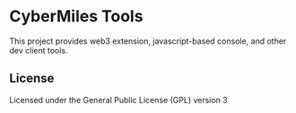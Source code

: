 # CyberMiles Tools

This project provides web3 extension, javascript-based console, and other dev client tools.

## License

Licensed under the General Public License (GPL) version 3
